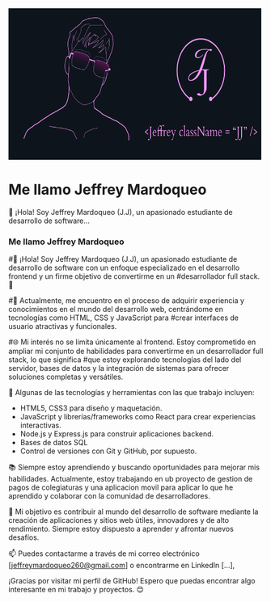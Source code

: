 <head>
 <link rel="stylesheet" href="style.css">
<link>
</head>
<div class = "header">
<div class = "imgenes">
<img class = "perfil"src="./PROPUESTA1.svg" alt="Mi silueta" width="500" height="300" >  </div>
</div>

# Me llamo Jeffrey Mardoqueo

👋 ¡Hola! Soy Jeffrey Mardoqueo (J.J), un apasionado estudiante de desarrollo de software...

### Me llamo Jeffrey Mardoqueo

#👋 ¡Hola! Soy Jeffrey Mardoqueo (J.J), un apasionado estudiante de desarrollo de software con un enfoque especializado en el desarrollo frontend y un firme objetivo de convertirme en un #desarrollador full stack. 🚀

#💼 Actualmente, me encuentro en el proceso de adquirir experiencia y conocimientos en el mundo del desarrollo web, centrándome en tecnologías como HTML, CSS y JavaScript para #crear interfaces de usuario atractivas y funcionales.

#🌐 Mi interés no se limita únicamente al frontend. Estoy comprometido en ampliar mi conjunto de habilidades para convertirme en un desarrollador full stack, lo que significa #que estoy explorando tecnologías del lado del servidor, bases de datos y la integración de sistemas para ofrecer soluciones completas y versátiles.

🔧 Algunas de las tecnologías y herramientas con las que trabajo incluyen:

- HTML5, CSS3 para diseño y maquetación.
- JavaScript y librerías/frameworks como React para crear experiencias interactivas.
- Node.js y Express.js para construir aplicaciones backend.
- Bases de datos SQL
- Control de versiones con Git y GitHub, por supuesto.

📚 Siempre estoy aprendiendo y buscando oportunidades para mejorar mis habilidades. Actualmente, estoy trabajando en ub proyecto de gestion de pagos de colegiaturas y una aplicacion movil para aplicar lo que he aprendido y colaborar con la comunidad de desarrolladores.

🚀 Mi objetivo es contribuir al mundo del desarrollo de software mediante la creación de aplicaciones y sitios web útiles, innovadores y de alto rendimiento. Siempre estoy dispuesto a aprender y afrontar nuevos desafíos.

📫 Puedes contactarme a través de mi correo electrónico [jeffreymardoqueo260@gmail.com] o encontrarme en LinkedIn [...],

¡Gracias por visitar mi perfil de GitHub! Espero que puedas encontrar algo interesante en mi trabajo y proyectos. 😊

<!--
**JeffreyMardoqueo-17/JeffreyMardoqueo-17** is a ✨ _special_ ✨ repository because its `README.md` (this file) appears on your GitHub profile.

Here are some ideas to get you started:

- 🔭 I’m currently working on ...
- 🌱 I’m currently learning ...
- 👯 I’m looking to collaborate on ...
- 🤔 I’m looking for help with ...
- 💬 Ask me about ...
- 📫 How to reach me: ...
- 😄 Pronouns: ...
- ⚡ Fun fact: ...
-->
